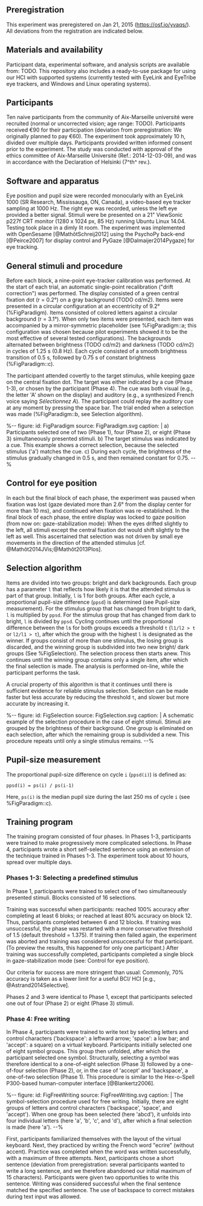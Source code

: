 ## Preregistration

This experiment was preregistered on Jan 21, 2015 (<https://osf.io/yvaqs/>). All deviations from the registration are indicated below.

## Materials and availability

Participant data, experimental software, and analysis scripts are available from: TODO. This repository also includes a ready-to-use package for using our HCI with supported systems (currently tested with EyeLink and EyeTribe eye trackers, and Windows and Linux operating systems).

## Participants

Ten naive participants from the community of Aix-Marseille université were recruited (normal or uncorrected vision; age range: TODO). Participants received €90 for their participation (deviation from preregistration: We originally planned to pay €60). The experiment took approximately 10 h, divided over multiple days. Participants provided written informed consent prior to the experiment. The study was conducted with approval of the ethics committee of Aix-Marseille Université (Ref.: 2014-12-03-09), and was in accordance with the Declaration of Helsinki (7^th^ rev.).

## Software and apparatus

Eye position and pupil size were recorded monocularly with an EyeLink 1000 (SR Research, Mississauga, ON, Canada), a video-based eye tracker sampling at 1000 Hz. The right eye was recorded, unless the left eye provided a better signal. Stimuli were be presented on a 21" ViewSonic p227f CRT monitor (1280 x 1024 px, 85 Hz) running Ubuntu Linux 14.04. Testing took place in a dimly lit room. The experiment was implemented with OpenSesame [@MathôtSchreij2012] using the PsychoPy back-end [@Peirce2007] for display control and PyGaze [@Dalmaijer2014Pygaze] for eye tracking.

## General stimuli and procedure

Before each block, a nine-point eye-tracker calibration was performed. At the start of each trial, an automatic single-point recalibration ("drift correction") was performed. The display consisted of a green central fixation dot (r = 0.2°) on a gray background (TODO cd/m2). Items were presented in a circular configuration at an eccentricity of 9.2° (%FigParadigm). Items consisted of colored letters against a circular background (r = 3.1°). When only two items were presented, each item was accompanied by a mirror-symmetric placeholder (see %FigParadigm::a; this configuration was chosen because pilot experiments showed it to be the most effective of several tested configurations). The backgrounds alternated between brightness (TODO cd/m2) and darkness (TODO cd/m2) in cycles of 1.25 s (0.8 Hz). Each cycle consisted of a smooth brightness transition of 0.5 s, followed by 0.75 s of constant brightness (%FigParadigm::c).

The participant attended covertly to the target stimulus, while keeping gaze on the central fixation dot. The target was either indicated by a cue (Phase 1-3), or chosen by the participant (Phase 4). The cue was both visual (e.g., the letter 'A' shown on the display) and auditory (e.g., a synthesized French voice saying *Sélectionnez A*). The participant could replay the auditory cue at any moment by pressing the space bar. The trial ended when a selection was made (%FigParadigm::b, see Selection algorithm).

%--
figure:
 id: FigParadigm
 source: FigParadigm.svg
 caption: |
  a) Participants selected one of two (Phase 1), four (Phase 2), or eight (Phase 3) simultaneously presented stimuli. b) The target stimulus was indicated by a cue. This example shows a correct selection, because the selected stimulus ('a') matches the cue. c) During each cycle, the brightness of the stimulus gradually changed in 0.5 s, and then remained constant for 0.75.
--%

## Control for eye position

In each but the final block of each phase, the experiment was paused when fixation was lost (gaze deviated more than 2.6° from the display center for more than 10 ms), and continued when fixation was re-established. In the final block of each phase, the entire display was locked to gaze position (from now on: gaze-stabilization mode): When the eyes drifted slightly to the left, all stimuli except the central fixation dot would shift slightly to the left as well. This ascertained that selection was not driven by small eye movements in the direction of the attended stimulus [cf. @Mathôt2014JVis;@Mathôt2013Plos].

## Selection algorithm

Items are divided into two groups: bright and dark backgrounds. Each group has a parameter `l` that reflects how likely it is that the attended stimulus is part of that group. Initially, `l` is 1 for both groups. After each cycle, a proportional pupil-size difference (`ppsd`) is determined (see Pupil-size measurement). For the stimulus group that has changed from bright to dark, `l` is multiplied by `ppsd`. For the stimulus group that has changed from dark to bright, `l` is divided by `ppsd`. Cycling continues until the proportional difference between the `l`s for both groups exceeds a threshold `t` (`l1/l2 > t` or `l2/l1 > t`), after which the group with the highest `l` is designated as the winner. If groups consist of more than one stimulus, the losing group is discarded, and the winning group is subdivided into two new bright/ dark groups (See %FigSelection). The selection process then starts anew. This continues until the winning group contains only a single item, after which the final selection is made. The analysis is performed on-line, while the participant performs the task.

A crucial property of this algorithm is that it continues until there is sufficient evidence for reliable stimulus selection. Selection can be made faster but less accurate by reducing the threshold `t`, and slower but more accurate by increasing it.

%--
figure:
 id: FigSelection
 source: FigSelection.svg
 caption: |
  A schematic example of the selection procedure in the case of eight stimuli. Stimuli are grouped by the brightness of their background. One group is eliminated on each selection, after which the remaining group is subdivided a new. This procedure repeats until only a single stimulus remains.
--%

## Pupil-size measurement

The proportional pupil-size difference on cycle `i` (`ppsd(i)`) is defined as:

	ppsd(i) = ps(i) / ps(i-1)

Here, `ps(i)` is the median pupil size during the last 250 ms of cycle `i` (see %FigParadigm::c).

## Training program

The training program consisted of four phases. In Phases 1-3, participants were trained to make progressively more complicated selections. In Phase 4, participants wrote a short self-selected sentence using an extension of the technique trained in Phases 1-3. The experiment took about 10 hours, spread over multiple days.

### Phases 1-3: Selecting a predefined stimulus

In Phase 1, participants were trained to select one of two simultaneously presented stimuli. Blocks consisted of 16 selections.

Training was successful when participants: reached 100% accuracy after completing at least 6 bloks; or reached at least 80% accuracy on block 12. Thus, participants completed between 6 and 12 blocks. If training was unsuccessful, the phase was restarted with a more conservative threshold of 1.5 (default threshold = 1.375). If training then failed again, the experiment was aborted and training was considered unsuccessful for that participant. (To preview the results, this happened for only one participant.) After training was successfully completed, participants completed a single block in gaze-stabilization mode (see: Control for eye position).

Our criteria for success are more stringent than usual: Commonly, 70% accuracy is taken as a lower limit for a useful BCI/ HCI [e.g., @Astrand2014Selective].

Phases 2 and 3 were identical to Phase 1, except that participants selected one out of four (Phase 2) or eight (Phase 3) stimuli.

### Phase 4: Free writing

In Phase 4, participants were trained to write text by selecting letters and control characters ('backspace': a leftward arrow; 'space': a low bar; and 'accept': a square) on a virtual keyboard. Participants initially selected one of eight symbol groups. This group then unfolded, after which the participant selected one symbol. Structurally, selecting a symbol was therefore identical to a one-of-eight selection (Phase 3) followed by a one-of-four selection (Phase 2), or, in the case of 'accept' and 'backspace', a one-of-two selection (Phase 1). This procedure is similar to the Hex-o-Spell P300-based human-computer interface [@Blankertz2006].

%--
figure:
 id: FigFreeWriting
 source: FigFreeWriting.svg
 caption: |
  The symbol-selection procedure used for free writing. Initially, there are eight groups of letters and control characters ('backspace', 'space', and 'accept'). When one group has been selected (here 'abcd'), it unfolds into four individual letters (here 'a', 'b', 'c', and 'd'), after which a final selection is made (here 'a').
--%

First, participants familiarized themselves with the layout of the virtual keyboard. Next, they practiced by writing the French word "ecrire" (without accent). Practice was completed when the word was written successfully, with a maximum of three attempts. Next, participants chose a short sentence (deviation from preregistration: several participants wanted to write a long sentence, and we therefore abandoned our initial maximum of 15 characters). Participants were given two opportunities to write this sentence. Writing was considered successful when the final sentence matched the specified sentence. The use of backspace to correct mistakes during text input was allowed.
